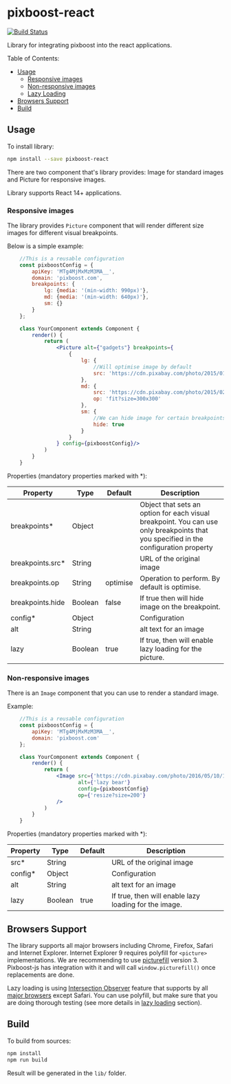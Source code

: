 # pixboost-react

[![Build Status](https://travis-ci.org/Pixboost/pixboost-react.svg?branch=master)](https://travis-ci.org/Pixboost/pixboost-react)

Library for integrating pixboost into the react applications.

Table of Contents:

* [Usage](#usage)
    * [Responsive images](#responsive-images)
    * [Non-responsive images](#non-responsive-images)
    * [Lazy Loading](#lazy-loading)
* [Browsers Support](#browsers-support)
* [Build](#build)

## Usage

To install library:

```bash
npm install --save pixboost-react
```

There are two component that's library provides: Image for standard images and Picture for 
responsive images. 

Library supports React 14+ applications.

### Responsive images

The library provides `Picture` component that will render different size images for different 
visual breakpoints. 

Below is a simple example:

```jsx harmony
    //This is a reusable configuration
    const pixboostConfig = {
        apiKey: 'MTg4MjMxMzM3MA__',
        domain: 'pixboost.com',
        breakpoints: {
            lg: {media: '(min-width: 990px)'},
            md: {media: '(min-width: 640px)'},
            sm: {}
        }
    };

    class YourComponent extends Component {
        render() {
            return (
                <Picture alt={"gadgets"} breakpoints={
                    {
                        lg: {
                            //Will optimise image by default
                            src: 'https://cdn.pixabay.com/photo/2015/01/21/14/14/apple-606761_960_720.jpg'
                        },
                        md: {
                            src: 'https://cdn.pixabay.com/photo/2015/02/02/15/28/bar-621033_960_720.jpg',
                            op: 'fit?size=300x300'
                        },
                        sm: {
                            //We can hide image for certain breakpoints
                            hide: true
                        }
                    }
                } config={pixboostConfig}/>
            )
        }
    }
```

Properties (mandatory properties marked with *):

| Property         | Type    | Default  |Description           | 
| -----------------|---------|----------|----------------------|
| breakpoints*     | Object  |          | Object that sets an option for each visual breakpoint. You can use only breakpoints that you specified in the configuration property |
| breakpoints.src* | String  |          | URL of the original image |
| breakpoints.op   | String  | optimise | Operation to perform. By default is optimise. |
| breakpoints.hide | Boolean | false    | If true then will hide image on the breakpoint. |
| config*          | Object  |          | Configuration |
| alt              | String  |          | alt text for an image |
| lazy             | Boolean | true     | If true, then will enable lazy loading for the picture. |

### Non-responsive images

There is an `Image` component that you can use to render a standard image.

Example:

```jsx harmony
    //This is a reusable configuration
    const pixboostConfig = {
        apiKey: 'MTg4MjMxMzM3MA__',
        domain: 'pixboost.com'
    };

    class YourComponent extends Component {
        render() {
            return (
                <Image src={'https://cdn.pixabay.com/photo/2016/05/10/15/29/bear-1383980_960_720.jpg'}
                       alt={'lazy bear'}
                       config={pixboostConfig}
                       op={'resize?size=200'}
                />
            )
        }
    }
```

Properties (mandatory properties marked with *):

| Property         | Type    | Default  |Description           | 
| -----------------|---------|----------|----------------------|
| src*             | String  |          | URL of the original image |
| config*          | Object  |          | Configuration |
| alt              | String  |          | alt text for an image |
| lazy             | Boolean | true     | If true, then will enable lazy loading for the image. |

## Browsers Support

The library supports all major browsers including Chrome, Firefox, Safari and Internet Explorer.
Internet Explorer 9 requires polyfill for `<picture>` implementations. We are recommending to use
[picturefill](http://scottjehl.github.io/picturefill/) version 3. Pixboost-js has integration with
it and will call `window.picturefill()` once replacements are done. 

Lazy loading is using [Intersection Observer](https://developer.mozilla.org/en-US/docs/Web/API/Intersection_Observer_API) 
feature that supports by all [major browsers](https://caniuse.com/#search=intersectionObserver) 
except Safari. You can use polyfill, but make sure that you are doing thorough testing 
(see more details in [lazy loading](#lazy-loading) section).

## Build

To build from sources:

```bash
npm install
npm run build
```

Result will be generated in the `lib/` folder.